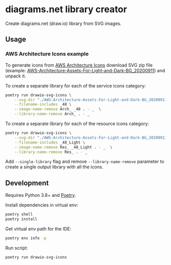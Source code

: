 # diagrams.net library creator

Create diagrams.net (draw.io) library from SVG images.

## Usage

### AWS Architecture Icons example

To generate icons from [AWS Architecture Icons](https://aws.amazon.com/architecture/icons/)
download SVG zip file
(example: [AWS-Architecture-Assets-For-Light-and-Dark-BG_20200911](https://d1.awsstatic.com/webteam/architecture-icons/Q32020/AWS-Architecture-Assets-For-Light-and-Dark-BG_20200911.478ff05b80f909792f7853b1a28de8e28eac67f4.zip))
and unpack it.

To create a separate library for each of the service icons category:

```bash
poetry run drawio-svg-icons \
    --svg-dir "./AWS-Architecture-Assets-For-Light-and-Dark-BG_20200911/AWS-Architecture-Service-Icons_20200911" \
    --filename-includes _48 \
    --image-name-remove Arch_ _48 . - _  \
    --library-name-remove Arch_ . - _
```

To create a separate library for each of the resource icons category:

```bash
poetry run drawio-svg-icons \
    --svg-dir "./AWS-Architecture-Assets-For-Light-and-Dark-BG_20200911/AWS-Architecture-Resource-Icons_20200911" \
    --filename-includes _48_Light \
    --image-name-remove Res_ _48_Light . - _  \
    --library-name-remove Res_ . - _
```

Add `--single-library` flag and remove `--library-name-remove` parameter
to create a single output library with all the icons.

## Development

Requires Python 3.8+ and [Poetry](https://python-poetry.org/).

Install dependencies in virtual env:

```bash
poetry shell
poetry install
```

Get virtual env path for the IDE:

```bash
poetry env info -p
```

Run script:

```bash
poetry run drawio-svg-icons
```
